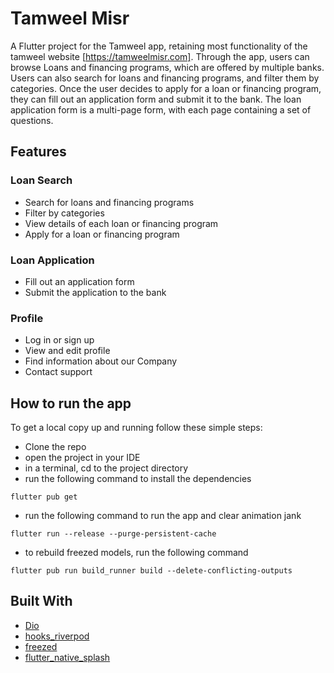# Tamweel Misr

A Flutter project for the Tamweel app, retaining most functionality of the tamweel website [https://tamweelmisr.com]. Through the app, users can browse Loans and financing programs, which are offered by multiple banks. Users can also search for loans and financing programs, and filter them by categories. Once the user decides to apply for a loan or financing program, they can fill out an application form and submit it to the bank. The loan application form is a multi-page form, with each page containing a set of questions.

## Features

### Loan Search

- Search for loans and financing programs
- Filter by categories
- View details of each loan or financing program
- Apply for a loan or financing program

### Loan Application

- Fill out an application form
- Submit the application to the bank

### Profile

- Log in or sign up
- View and edit profile
- Find information about our Company
- Contact support

## How to run the app

To get a local copy up and running follow these simple steps:
- Clone the repo
- open the project in your IDE
- in a terminal, cd to the project directory
- run the following command to install the dependencies
```
flutter pub get
```
- run the following command to run the app and clear animation jank
```
flutter run --release --purge-persistent-cache
```
- to rebuild freezed models, run the following command
```
flutter pub run build_runner build --delete-conflicting-outputs
```

## Built With

- [Dio](https://pub.dev/packages/dio)
- [hooks_riverpod](https://pub.dev/packages/hooks_riverpod)
- [freezed](https://pub.dev/packages/freezed)
- [flutter_native_splash ](https://pub.dev/packages/flutter_native_splash)
